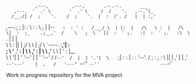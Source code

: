                                                           
                                                               
               ,---,         ,---,       .--.--.       ___     
       ,---.  '  .' \       '  .' \     /  /    '.   ,--.'|_   
      /__./| /  ;    '.    /  ;    '.  |  :  /`. /   |  | :,'  
 ,---.;  ; |:  :       \  :  :       \ ;  |  |--`    :  : ' :  
/___/ \  | |:  |   /\   \ :  |   /\   \|  :  ;_    .;__,'  /   
\   ;  \ ' ||  :  ' ;.   :|  :  ' ;.   :\  \    `. |  |   |    
 \   \  \: ||  |  ;/  \   \  |  ;/  \   \`----.   \:__,'| :    
  ;   \  ' .'  :  | \  \ ,'  :  | \  \ ,'__ \  \  |  '  : |__  
   \   \   '|  |  '  '--' |  |  '  '--' /  /`--'  /  |  | '.'| 
    \   `  ;|  :  :       |  :  :      '--'.     /   ;  :    ; 
     :   \ ||  | ,'       |  | ,'        `--'---'    |  ,   /  
      '---" `--''         `--''                       ---`-' 
      
      
Work in progress repository for the MVA project